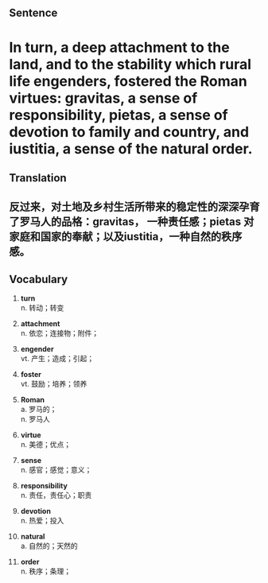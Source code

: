 ## Sentence

<h1>In turn, a deep attachment to the land, and to the stability which rural life engenders, fostered the Roman virtues: gravitas, a sense of responsibility, pietas, a sense of devotion to family and country, and iustitia, a sense of the natural order.</h1>

## Translation

<h2>反过来，对土地及乡村生活所带来的稳定性的深深孕育了罗马人的品格：gravitas， 一种责任感；pietas 对家庭和国家的奉献；以及iustitia，一种自然的秩序感。</h2>

## Vocabulary   

1. **turn**      
n. 转动；转变       

2. **attachment**     
n. 依恋；连接物；附件；     

3. **engender**     
vt. 产生；造成；引起；     

4. **foster**     
vt. 鼓励；培养；领养    

5. **Roman**       
a. 罗马的；     
n. 罗马人       

6. **virtue**       
n. 美德；优点；      

7. **sense**      
n. 感官；感觉；意义；     

8. **responsibility**      
n. 责任，责任心；职责       

9. **devotion**       
n. 热爱；投入       

10. **natural**     
a. 自然的；天然的       

11. **order**      
n. 秩序；条理；       

